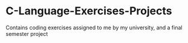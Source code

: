 # C-Language-Exercises-Projects
Contains coding exercises assigned to me by my university, and a final semester project
